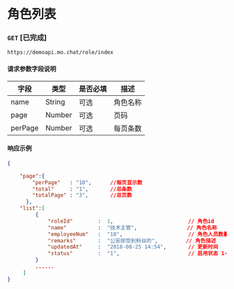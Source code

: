 # 角色列表
### `GET`  [已完成]
```
https://demoapi.mo.chat/role/index
```

#### 请求参数字段说明

| 字段  | 类型 | 是否必填 | 描述|
| ------------- | ------------- | ------------------ | ------------------ |
| name  | String  | 可选 | 角色名称 |
| page  | Number  | 可选 | 页码 |
| perPage  | Number  | 可选 | 每页条数 |


#### 响应示例

```json
{

    "page":{
        "perPage"   : "10",      //每页显示数
        "total"     : "1",       //总条数
        "totalPage" : "3",       //总页数
      },
    "list":[
         {
             "roleId"        :  1,                        // 角色id
             "name"          :  "技术主管",                // 角色名称
             "employeeNum"   :  "10",                     // 角色人员数量
             "remarks"       :  "公安部受到粉丝的",         // 角色描述
             "updatedAt"     :  "2018-08-25 14:54",       // 更新时间
             "status"        :  "1",                      // 启用状态 1-启用 -2禁用
         }
         ......
     ]
}
```